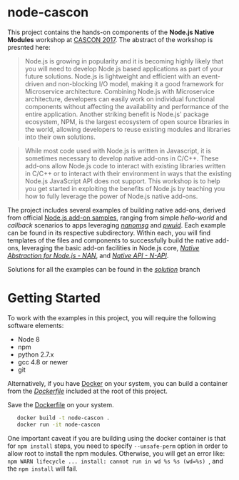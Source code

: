 # node-cascon

This project contains the hands-on components of the **Node.js Native Modules** workshop at [CASCON 2017](https://www-01.ibm.com/ibm/cas/cascon/workshop.jsp).  The abstract of the workshop is presnted here:

>Node.js is growing in popularity and it is becoming highly likely that you will need to develop Node.js based applications as part of your future solutions. Node.js is lightweight and efficient with an event-driven and non-blocking I/O model, making it a good framework for Microservice architecture. Combining Node.js with Microservice architecture, developers can easily work on individual functional components without affecting the availability and performance of the entire application. Another striking benefit is Node.js' package ecosystem, NPM, is the largest ecosystem of open source libraries in the world, allowing developers to reuse existing modules and libraries into their own solutions.

> While most code used with Node.js is written in Javascript, it is sometimes necessary to develop native add-ons in C/C++. These add-ons allow Node.js code to interact with existing libraries written in C/C++ or to interact with their environment in ways that the existing Node.js JavaScript API does not support. This workshop is to help you get started in exploiting the benefits of Node.js by teaching you how to fully leverage the power of Node.js native add-ons.

The project includes several examples of building native add-ons, derived from official [Node.js add-on samples](https://github.com/nodejs/node-addon-examples), ranging from simple *hello-world* and *callback* scenarios to apps leveraging *[nanomsg](https://www.npmjs.com/package/nanomsg)* and *[pwuid](https://www.npmjs.com/package/pwuid)*.  Each example can be found in its respective subdirectory.  Within each, you will find templates of the files and components to successfully build the native add-ons, leveraging the basic add-on facilities in Node.js core, *[Native Abstraction for Node.js - NAN](https://github.com/nodejs/nan)*, and *[Native API - N-API](https://nodejs.org/api/n-api.html)*.  

Solutions for all the examples can be found in the *[solution](https://github.com/anisha-rohra/node-cascon/tree/solution)* branch

# Getting Started

To work with the examples in this project, you will require the following software elements:
* Node 8
* npm
* python 2.7.x
* gcc 4.8 or newer
* git

Alternatively, if you have [Docker](https://docs.docker.com/engine/installation/) on your system, you can build a container from the *[Dockerfile](https://raw.githubusercontent.com/anisha-rohra/node-cascon/master/Dockerfile)* included at the root of this project.

Save the [Dockerfile](https://raw.githubusercontent.com/anisha-rohra/node-cascon/master/Dockerfile) on your system.
```bash
   docker build -t node-cascon .
   docker run -it node-cascon
```

One important caveat if you are building using the docker container is that for `npm install` steps, you need to specify `--unsafe-perm` option in order to allow root to install the npm modules.  Otherwise, you will get an error like: `npm WARN lifecycle ... install: cannot run in wd %s %s (wd=%s) `, and the `npm install` will fail.
